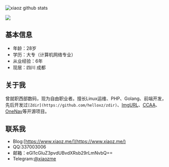 ![xiaoz github stats](https://github-readme-stats.vercel.app/api?username=helloxz&hide=contribs)

![](https://github-readme-stats.vercel.app/api/top-langs/?username=helloxz)

## 基本信息

* 年龄：28岁
* 学历：大专（计算机网络专业）
* 从业经验：6年
* 现居：四川 成都

## 关于我

曾就职西部数码，现为自由职业者。擅长Linux运维、PHP、Golang、前端开发，先后开发过`[Zdir](https://github.com/helloxz/zdir)`、[ImgURL](https://github.com/helloxz/imgurl)、[CCAA](https://github.com/helloxz/ccaa)、[OneNav](https://github.com/helloxz/onenav)等开源项目。

## 联系我

* Blog:[https://www.xiaoz.me/](https://www.xiaoz.me/)
* QQ:337003006
* 邮箱：eGl1cGluZ3pvdUBvdXRsb29rLmNvbQ==
* Telegram:[@xiaozme](https://t.me/xiaozme)

